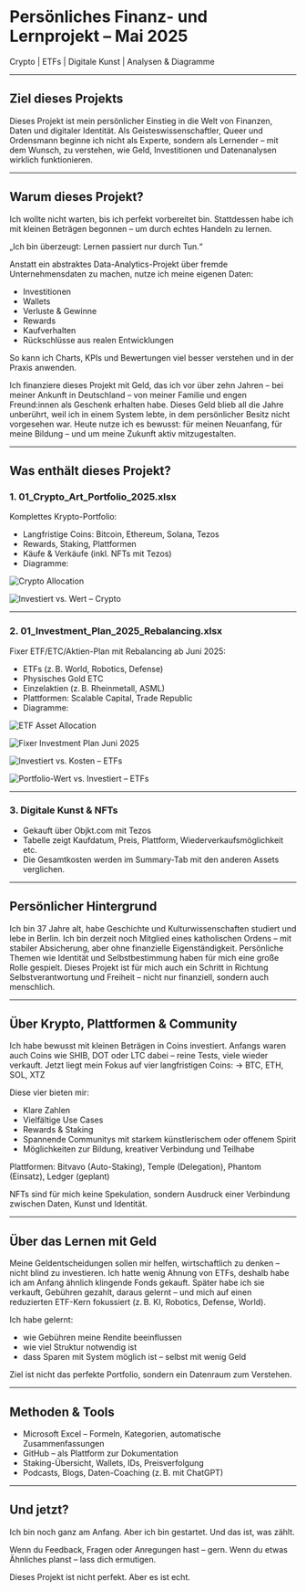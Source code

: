 # Persönliches Finanz- und Lernprojekt – Mai 2025

Crypto | ETFs | Digitale Kunst | Analysen & Diagramme

---

## Ziel dieses Projekts

Dieses Projekt ist mein persönlicher Einstieg in die Welt von Finanzen, Daten und digitaler Identität.
Als Geisteswissenschaftler, Queer und Ordensmann beginne ich nicht als Experte, sondern als Lernender – mit dem Wunsch, zu verstehen, wie Geld, Investitionen und Datenanalysen wirklich funktionieren.

---

## Warum dieses Projekt?

Ich wollte nicht warten, bis ich perfekt vorbereitet bin. Stattdessen habe ich mit kleinen Beträgen begonnen – um durch echtes Handeln zu lernen.

„Ich bin überzeugt: Lernen passiert nur durch Tun.“

Anstatt ein abstraktes Data-Analytics-Projekt über fremde Unternehmensdaten zu machen, nutze ich meine eigenen Daten:
- Investitionen
- Wallets
- Verluste & Gewinne
- Rewards
- Kaufverhalten
- Rückschlüsse aus realen Entwicklungen

So kann ich Charts, KPIs und Bewertungen viel besser verstehen und in der Praxis anwenden.

Ich finanziere dieses Projekt mit Geld, das ich vor über zehn Jahren – bei meiner Ankunft in Deutschland – von meiner Familie und engen Freund:innen als Geschenk erhalten habe. Dieses Geld blieb all die Jahre unberührt, weil ich in einem System lebte, in dem persönlicher Besitz nicht vorgesehen war. Heute nutze ich es bewusst: für meinen Neuanfang, für meine Bildung – und um meine Zukunft aktiv mitzugestalten.

---

## Was enthält dieses Projekt?

### 1. 01_Crypto_Art_Portfolio_2025.xlsx

Komplettes Krypto-Portfolio:
- Langfristige Coins: Bitcoin, Ethereum, Solana, Tezos
- Rewards, Staking, Plattformen
- Käufe & Verkäufe (inkl. NFTs mit Tezos)
- Diagramme:

![Crypto Allocation](./01_Crypto_Allocation_Percentage.png)

![Investiert vs. Wert – Crypto](./01_Crypto_Invested_vs_Value.png)

---

### 2. 01_Investment_Plan_2025_Rebalancing.xlsx

Fixer ETF/ETC/Aktien-Plan mit Rebalancing ab Juni 2025:
- ETFs (z. B. World, Robotics, Defense)
- Physisches Gold ETC
- Einzelaktien (z. B. Rheinmetall, ASML)
- Plattformen: Scalable Capital, Trade Republic
- Diagramme:

![ETF Asset Allocation](./01_ETF_Equity_Allocation_Current.png)

![Fixer Investment Plan Juni 2025](./01_Fixed_Investment_Plan_June2025.png)

![Investiert vs. Kosten – ETFs](./01_ETF_Invested_vs_TotalCost.png)

![Portfolio-Wert vs. Investiert – ETFs](./01_ETF_Investment_vs_CurrentValue.png)

---

### 3. Digitale Kunst & NFTs

- Gekauft über Objkt.com mit Tezos
- Tabelle zeigt Kaufdatum, Preis, Plattform, Wiederverkaufsmöglichkeit etc.
- Die Gesamtkosten werden im Summary-Tab mit den anderen Assets verglichen.

---

## Persönlicher Hintergrund

Ich bin 37 Jahre alt, habe Geschichte und Kulturwissenschaften studiert und lebe in Berlin.
Ich bin derzeit noch Mitglied eines katholischen Ordens – mit stabiler Absicherung, aber ohne finanzielle Eigenständigkeit.
Persönliche Themen wie Identität und Selbstbestimmung haben für mich eine große Rolle gespielt. Dieses Projekt ist für mich auch ein Schritt in Richtung Selbstverantwortung und Freiheit – nicht nur finanziell, sondern auch menschlich.

---

## Über Krypto, Plattformen & Community

Ich habe bewusst mit kleinen Beträgen in Coins investiert. Anfangs waren auch Coins wie SHIB, DOT oder LTC dabei – reine Tests, viele wieder verkauft.
Jetzt liegt mein Fokus auf vier langfristigen Coins:
→ BTC, ETH, SOL, XTZ

Diese vier bieten mir:
- Klare Zahlen
- Vielfältige Use Cases
- Rewards & Staking
- Spannende Communitys mit starkem künstlerischem oder offenem Spirit
- Möglichkeiten zur Bildung, kreativer Verbindung und Teilhabe

Plattformen: Bitvavo (Auto-Staking), Temple (Delegation), Phantom (Einsatz), Ledger (geplant)

NFTs sind für mich keine Spekulation, sondern Ausdruck einer Verbindung zwischen Daten, Kunst und Identität.

---

## Über das Lernen mit Geld

Meine Geldentscheidungen sollen mir helfen, wirtschaftlich zu denken – nicht blind zu investieren. Ich hatte wenig Ahnung von ETFs, deshalb habe ich am Anfang ähnlich klingende Fonds gekauft. Später habe ich sie verkauft, Gebühren gezahlt, daraus gelernt – und mich auf einen reduzierten ETF-Kern fokussiert (z. B. KI, Robotics, Defense, World).

Ich habe gelernt:
- wie Gebühren meine Rendite beeinflussen
- wie viel Struktur notwendig ist
- dass Sparen mit System möglich ist – selbst mit wenig Geld

Ziel ist nicht das perfekte Portfolio, sondern ein Datenraum zum Verstehen.

---

## Methoden & Tools

- Microsoft Excel – Formeln, Kategorien, automatische Zusammenfassungen
- GitHub – als Plattform zur Dokumentation
- Staking-Übersicht, Wallets, IDs, Preisverfolgung
- Podcasts, Blogs, Daten-Coaching (z. B. mit ChatGPT)

---

## Und jetzt?

Ich bin noch ganz am Anfang. Aber ich bin gestartet.
Und das ist, was zählt.

Wenn du Feedback, Fragen oder Anregungen hast – gern.
Wenn du etwas Ähnliches planst – lass dich ermutigen.

Dieses Projekt ist nicht perfekt. Aber es ist echt.
